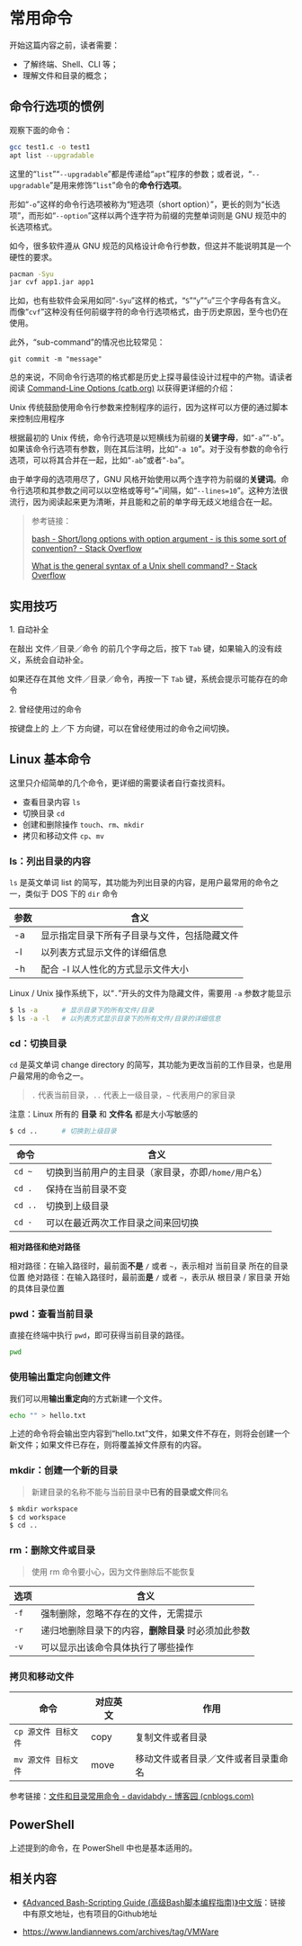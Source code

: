 # 常用命令

开始这篇内容之前，读者需要：

- 了解终端、Shell、CLI 等；
- 理解文件和目录的概念；

## 命令行选项的惯例

观察下面的命令：

```bash
gcc test1.c -o test1
apt list --upgradable
```

这里的“`list`”“`--upgradable`”都是传递给“`apt`”程序的参数；或者说，“`--upgradable`”是用来修饰“`list`”命令的**命令行选项**。

形如“`-o`”这样的命令行选项被称为“短选项（short option）”，更长的则为“长选项”，而形如“`--option`”这样以两个连字符为前缀的完整单词则是 GNU 规范中的长选项格式。

如今，很多软件遵从 GNU 规范的风格设计命令行参数，但这并不能说明其是一个硬性的要求。


```bash
pacman -Syu
jar cvf app1.jar app1
```

比如，也有些软件会采用如同“`-Syu`”这样的格式，“`S`”“`y`”“`u`”三个字母各有含义。而像“`cvf`”这种没有任何前缀字符的命令行选项格式，由于历史原因，至今也仍在使用。

此外，“sub-command”的情况也比较常见：

```
git commit -m "message"
```

总的来说，不同命令行选项的格式都是历史上探寻最佳设计过程中的产物。请读者阅读 [Command-Line Options (catb.org)](http://catb.org/~esr/writings/taoup/html/ch10s05.html) 以获得更详细的介绍：

Unix 传统鼓励使用命令行参数来控制程序的运行，因为这样可以方便的通过脚本来控制应用程序

根据最初的 Unix 传统，命令行选项是以短横线为前缀的**关键字母**，如“`-a`”“`-b`”。如果该命令行选项有参数，则在其后注明，比如“`-a 10`”。对于没有参数的命令行选项，可以将其合并在一起，比如“`-ab`”或者“`-ba`”。

由于单字母的选项用尽了，GNU 风格开始使用以两个连字符为前缀的**关键词**。命令行选项和其参数之间可以以空格或等号“`=`”间隔，如“`--lines=10`”。这种方法很流行，因为阅读起来更为清晰，并且能和之前的单字母无歧义地组合在一起。

> 参考链接：
>
> [bash - Short/long options with option argument - is this some sort of convention? - Stack Overflow](https://stackoverflow.com/questions/10818443/short-long-options-with-option-argument-is-this-some-sort-of-convention)
>
> [What is the general syntax of a Unix shell command? - Stack Overflow](https://stackoverflow.com/questions/2160083/what-is-the-general-syntax-of-a-unix-shell-command)



## 实用技巧

1\. 自动补全

在敲出 文件／目录／命令 的前几个字母之后，按下 `Tab` 键，如果输入的没有歧义，系统会自动补全。

如果还存在其他 文件／目录／命令，再按一下 `Tab` 键，系统会提示可能存在的命令

2\. 曾经使用过的命令

按键盘上的 上／下 方向键，可以在曾经使用过的命令之间切换。

## Linux 基本命令

这里只介绍简单的几个命令，更详细的需要读者自行查找资料。

- 查看目录内容 `ls`
- 切换目录 `cd`
- 创建和删除操作 `touch`、`rm`、`mkdir`
- 拷贝和移动文件 `cp`、`mv`

### ls：列出目录的内容

`ls` 是英文单词 list 的简写，其功能为列出目录的内容，是用户最常用的命令之一，类似于 DOS 下的 `dir` 命令

| 参数 | 含义                                         |
| ---- | -------------------------------------------- |
| -a   | 显示指定目录下所有子目录与文件，包括隐藏文件 |
| -l   | 以列表方式显示文件的详细信息                 |
| -h   | 配合 -l 以人性化的方式显示文件大小           |

Linux / Unix 操作系统下，以“`.`”开头的文件为隐藏文件，需要用 `-a` 参数才能显示

```bash
$ ls -a      # 显示目录下的所有文件/目录
$ ls -a -l   # 以列表方式显示目录下的所有文件/目录的详细信息
```



### cd：切换目录

`cd` 是英文单词 change directory 的简写，其功能为更改当前的工作目录，也是用户最常用的命令之一。

> `.`  代表当前目录，`..` 代表上一级目录，`~` 代表用户的家目录

注意：Linux 所有的 **目录** 和 **文件名** 都是大小写敏感的

```bash
$ cd ..      # 切换到上级目录
```

| 命令    | 含义                                                 |
| ------- | ---------------------------------------------------- |
| `cd ~`  | 切换到当前用户的主目录（家目录，亦即`/home/用户名`） |
| `cd .`  | 保持在当前目录不变                                   |
| `cd ..` | 切换到上级目录                                       |
| `cd -`  | 可以在最近两次工作目录之间来回切换                   |

**相对路径和绝对路径**

相对路径：在输入路径时，最前面**不是** `/` 或者 `~`，表示相对 当前目录 所在的目录位置
绝对路径：在输入路径时，最前面**是** `/` 或者 `~`，表示从 根目录 / 家目录 开始的具体目录位置

### pwd：查看当前目录

直接在终端中执行 `pwd`，即可获得当前目录的路径。

```bash
pwd
```

### 使用输出重定向创建文件

我们可以用**输出重定向**的方式新建一个文件。

```bash
echo "" > hello.txt 
```

上述的命令将会输出空内容到“hello.txt”文件，如果文件不存在，则将会创建一个新文件；如果文件已存在，则将覆盖掉文件原有的内容。

### mkdir：创建一个新的目录

> 新建目录的名称不能与当前目录中**已有的目录或文件**同名

```bash
$ mkdir workspace
$ cd workspace
$ cd ..
```

### rm：删除文件或目录

> 使用 rm 命令要小心，因为文件删除后不能恢复

| 选项 | 含义                                                  |
| ---- | ----------------------------------------------------- |
| `-f` | 强制删除，忽略不存在的文件，无需提示                  |
| `-r` | 递归地删除目录下的内容，**删除目录** 时必须加此参数 |
| `-v` | 可以显示出该命令具体执行了哪些操作                    |

### 拷贝和移动文件

| 命令                 | 对应英文 | 作用                                 |
| -------------------- | -------- | ------------------------------------ |
| `cp 源文件 目标文件` | copy     | 复制文件或者目录                     |
| `mv 源文件 目标文件` | move     | 移动文件或者目录／文件或者目录重命名 |

参考链接：[文件和目录常用命令 - davidabdy - 博客园 (cnblogs.com)](https://www.cnblogs.com/zkpythonstudy/p/9960512.html)

## PowerShell

上述提到的命令，在 PowerShell 中也是基本适用的。

## 相关内容

- [《Advanced Bash-Scripting Guide (高级Bash脚本编程指南)》中文版](https://doc.yonyoucloud.com/doc/Advanced-Bash-Scripting-Guide-in-Chinese/index.html)：链接中有原文地址，也有项目的Github地址

- https://www.landiannews.com/archives/tag/VMWare

